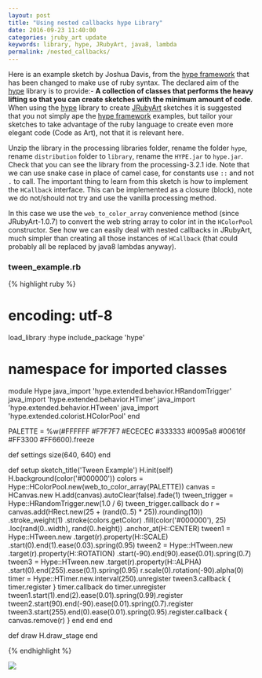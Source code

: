 ```yaml
---
layout: post
title: "Using nested callbacks hype Library"
date: 2016-09-23 11:40:00
categories: jruby_art update
keywords: library, hype, JRubyArt, java8, lambda
permalink: /nested_callbacks/
---
```


Here is an example sketch by Joshua Davis, from the [hype framework][hype_framework] that has been changed to make use of ruby syntax.
The declared aim of the [hype][hype_library] library is to provide:-
__A collection of classes that performs the heavy lifting so that you can create sketches with the minimum amount of code__. When using the [hype][hype_library] library to create [JRubyArt][jruby_art] sketches it is suggested that you not simply ape the [hype framework][hype_framework] examples, but tailor your sketches to take advantage of the ruby language to create even more elegant code (Code as Art), not that it is relevant here.

Unzip the library in the processing libraries folder, rename the folder `hype`, rename `distribution` folder to `library`, rename the `HYPE.jar` to `hype.jar`. Check that you can see the library from the processing-3.2.1 ide. Note that we can use snake case in place of camel case, for constants use `::` and not `.` to call. The important thing to learn from this sketch is how to implement the `HCallback` interface. This can be implemented as a closure (block), note we do not/should not try and use the vanilla processing method.

In this case we use the `web_to_color_array` convenience method (since JRubyArt-1.0.7) to convert the web string array to color int in the `HColorPool` constructor.  See how we can easily deal with nested callbacks in JRubyArt, much simpler than creating all those instances of `HCallback` (that could probably all be replaced by java8 lambdas anyway).

### tween_example.rb ###

{% highlight ruby %}
# encoding: utf-8
load_library :hype
include_package 'hype'
# namespace for imported classes
module Hype
  java_import 'hype.extended.behavior.HRandomTrigger'
  java_import 'hype.extended.behavior.HTimer'
  java_import 'hype.extended.behavior.HTween'
  java_import 'hype.extended.colorist.HColorPool'
end

PALETTE = %w(#FFFFFF #F7F7F7 #ECECEC #333333 #0095a8 #00616f #FF3300 #FF6600).freeze

def settings
  size(640, 640)
end

def setup
  sketch_title('Tween Example')
  H.init(self)
  H.background(color('#000000'))
  colors = Hype::HColorPool.new(web_to_color_array(PALETTE))
  canvas = HCanvas.new
  H.add(canvas).autoClear(false).fade(1)
  tween_trigger = Hype::HRandomTrigger.new(1.0 / 6)
  tween_trigger.callback do
    r = canvas.add(HRect.new(25 + (rand(0..5) * 25)).rounding(10))
              .stroke_weight(1)
              .stroke(colors.getColor)
              .fill(color('#000000'), 25)
              .loc(rand(0..width), rand(0..height))
              .anchor_at(H::CENTER)
    tween1 = Hype::HTween.new
                         .target(r).property(H::SCALE)
                         .start(0).end(1).ease(0.03).spring(0.95)
    tween2 = Hype::HTween.new
                         .target(r).property(H::ROTATION)
                         .start(-90).end(90).ease(0.01).spring(0.7)
    tween3 = Hype::HTween.new
                         .target(r).property(H::ALPHA)
                         .start(0).end(255).ease(0.1).spring(0.95)
    r.scale(0).rotation(-90).alpha(0)
    timer = Hype::HTimer.new.interval(250).unregister
    tween3.callback { timer.register }
    timer.callback do
      timer.unregister
      tween1.start(1).end(2).ease(0.01).spring(0.99).register
      tween2.start(90).end(-90).ease(0.01).spring(0.7).register
      tween3.start(255).end(0).ease(0.01).spring(0.95).register.callback { canvas.remove(r) }
    end
  end
end

def draw
  H.draw_stage
end

{% endhighlight %}


<img src="/assets/hype_tween.png" />

[jruby_art]:https://ruby-processing.github.io/index.html
[hype_library]:https://github.com/hype/HYPE_Processing
[hype_framework]:http://www.hypeframework.org/
